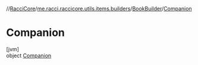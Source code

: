 //[RacciCore](../../../../index.md)/[me.racci.raccicore.utils.items.builders](../../index.md)/[BookBuilder](../index.md)/[Companion](index.md)

# Companion

[jvm]\
object [Companion](index.md)
